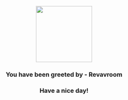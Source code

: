 <p align="center">
            <img src="None" width="150" height="150">
          </p>
          <h3 align="center">You have been greeted by - <b>Revavroom</b></h3>
          <h3 align="center">Have a nice day!</h3>
        